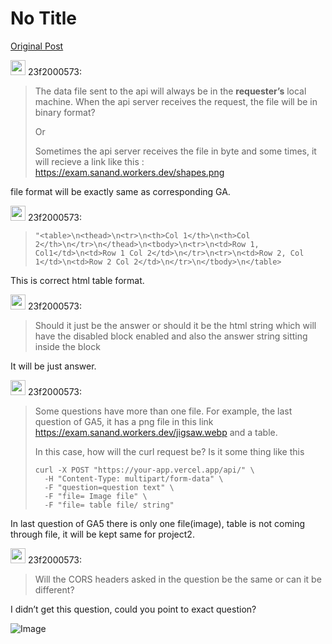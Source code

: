 # No Title

[Original Post](https://discourse.onlinedegree.iitm.ac.in/t/169029/71)

<aside class="quote group-ds-students" data-username="23f2000573" data-post="68" data-topic="169029">
<div class="title">
<div class="quote-controls"></div>
<img alt="" width="24" height="24" src="https://dub1.discourse-cdn.com/flex013/user_avatar/discourse.onlinedegree.iitm.ac.in/23f2000573/48/68306_2.png" class="avatar"> 23f2000573:</div>
<blockquote>
<p>The data file sent to the api will always be in the <strong>requester’s</strong> local machine. When the api server receives the request, the file will be in binary format?</p>
<p>Or</p>
<p>Sometimes the api server receives the file in byte and some times, it will recieve a link like this : <a href="https://exam.sanand.workers.dev/shapes.png" rel="noopener nofollow ugc">https://exam.sanand.workers.dev/shapes.png</a></p>
</blockquote>
</aside>
<p>file format will be exactly same as corresponding GA.</p>
<aside class="quote group-ds-students" data-username="23f2000573" data-post="68" data-topic="169029">
<div class="title">
<div class="quote-controls"></div>
<img alt="" width="24" height="24" src="https://dub1.discourse-cdn.com/flex013/user_avatar/discourse.onlinedegree.iitm.ac.in/23f2000573/48/68306_2.png" class="avatar"> 23f2000573:</div>
<blockquote>
<pre><code class="lang-auto">"&lt;table&gt;\n&lt;thead&gt;\n&lt;tr&gt;\n&lt;th&gt;Col 1&lt;/th&gt;\n&lt;th&gt;Col 2&lt;/th&gt;\n&lt;/tr&gt;\n&lt;/thead&gt;\n&lt;tbody&gt;\n&lt;tr&gt;\n&lt;td&gt;Row 1, Col1&lt;/td&gt;\n&lt;td&gt;Row 1 Col 2&lt;/td&gt;\n&lt;/tr&gt;\n&lt;tr&gt;\n&lt;td&gt;Row 2, Col 1&lt;/td&gt;\n&lt;td&gt;Row 2 Col 2&lt;/td&gt;\n&lt;/tr&gt;\n&lt;/tbody&gt;\n&lt;/table&gt;
</code></pre>
</blockquote>
</aside>
<p>This is correct html table format.</p>
<aside class="quote group-ds-students" data-username="23f2000573" data-post="68" data-topic="169029">
<div class="title">
<div class="quote-controls"></div>
<img alt="" width="24" height="24" src="https://dub1.discourse-cdn.com/flex013/user_avatar/discourse.onlinedegree.iitm.ac.in/23f2000573/48/68306_2.png" class="avatar"> 23f2000573:</div>
<blockquote>
<p>Should it just be the answer or should it be the html string which will have the disabled block enabled and also the answer string sitting inside the block</p>
</blockquote>
</aside>
<p>It will be just answer.</p>
<aside class="quote group-ds-students" data-username="23f2000573" data-post="68" data-topic="169029">
<div class="title">
<div class="quote-controls"></div>
<img alt="" width="24" height="24" src="https://dub1.discourse-cdn.com/flex013/user_avatar/discourse.onlinedegree.iitm.ac.in/23f2000573/48/68306_2.png" class="avatar"> 23f2000573:</div>
<blockquote>
<p>Some questions have more than one file. For example, the last question of GA5, it has a png file in this link <a href="https://exam.sanand.workers.dev/jigsaw.webp" rel="noopener nofollow ugc">https://exam.sanand.workers.dev/jigsaw.webp</a> and a table.</p>
<p>In this case, how will the curl request be? Is it some thing like this</p>
<pre><code class="lang-auto">curl -X POST "https://your-app.vercel.app/api/" \
  -H "Content-Type: multipart/form-data" \
  -F "question=question text" \
  -F "file= Image file" \
  -F "file= table file/ string" 
</code></pre>
</blockquote>
</aside>
<p>In last question of GA5 there is only one file(image), table is not coming through file, it will be kept same for project2.</p>
<aside class="quote group-ds-students" data-username="23f2000573" data-post="68" data-topic="169029">
<div class="title">
<div class="quote-controls"></div>
<img alt="" width="24" height="24" src="https://dub1.discourse-cdn.com/flex013/user_avatar/discourse.onlinedegree.iitm.ac.in/23f2000573/48/68306_2.png" class="avatar"> 23f2000573:</div>
<blockquote>
<p>Will the CORS headers asked in the question be the same or can it be different?</p>
</blockquote>
</aside>
<p>I didn’t get this question, could you point to exact question?</p>

![Image](https://dub1.discourse-cdn.com/flex013/user_avatar/discourse.onlinedegree.iitm.ac.in/23f2000573/48/68306_2.png)